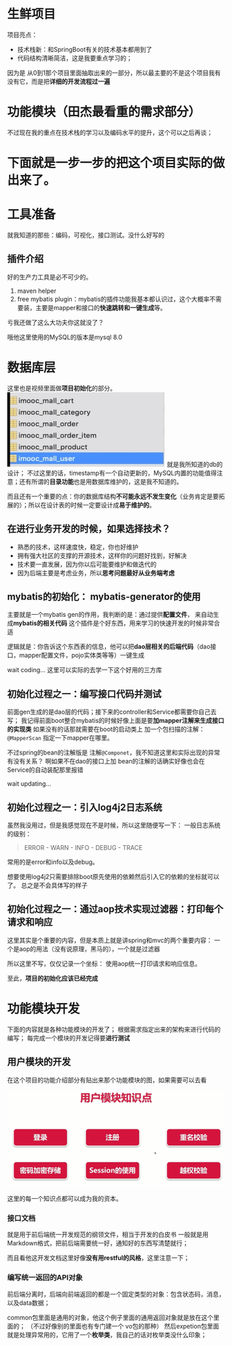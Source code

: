 # 生鲜项目
项目亮点：
- 技术栈新：和SpringBoot有关的技术基本都用到了
- 代码结构清晰简洁，这是我要重点学习的；

因为是 从0到1那个项目里面抽取出来的一部分，所以最主要的不是这个项目我有没有它，而是把**详细的开发流程过一遍**

# 功能模块（田杰最看重的需求部分）
不过现在我的重点在技术栈的学习以及编码水平的提升，这个可以之后再谈；

# 下面就是一步一步的把这个项目实际的做出来了。

# 工具准备
就我知道的那些：编码，可视化，接口测试。没什么好写的
## 插件介绍
好的生产力工具是必不可少的。

1. maven helper
1. free mybatis plugin：mybatis的插件功能我基本都认识过，这个大概率不需要装，主要是mapper和接口的**快速跳转和一键生成**等。

亏我还做了这么大功夫你这就没了？

哦他这里使用的MySQL的版本是mysql 8.0

# 数据库层
这里也是视频里面做**项目初始化**的部分。
![Img](./res/drawable/生鲜项目的六张表.png) 
就是我所知道的db的设计；
不过这里的话，timestamp有一个自动更新的，MySQL内置的功能值得注意；还有所谓的**目录功能**也是用数据库维护的，这是我不知道的。

而且还有一个重要的点：你的数据库结构**不可能永远不发生变化**（业务肯定是要拓展的）；所以在设计表的时候一定要设计成**易于维护的**。

## 在进行业务开发的时候，如果选择技术？
- 熟悉的技术，这样速度快，稳定，你也好维护
- 拥有强大社区的支撑的开源技术，这样你的问题好找到，好解决
- 技术要一直发展，因为你以后可能要维护和做迭代的
- 因为后端主要是考虑业务，所以**思考问题最好从业务端考虑**

## mybatis的初始化： mybatis-generator的使用
主要就是一个mybatis gen的作用，我判断的是：通过提供**配置文件**， 来自动生成**mybatis的相关代码**
这个插件是个好东西，用来学习的快速开发的时候非常合适

逻辑就是：你告诉这个东西表的信息，他可以把**dao层相关的后端代码**（dao接口，mapper配置文件，pojo实体类等等）一键生成

wait coding...
这里可以实际的去学一下这个好用的三方库

## 初始化过程之一：编写接口代码并测试
前面gen生成的是dao层的代码；接下来的controller和Service都需要你自己去写；
我记得前面boot整合mybatis的时候好像上面是要**加mapper注解来生成接口的实现类**
如果没有的话那就需要在boot的启动类上 加一个包扫描的注解：`@MapperScan` 指定一下mapper在哪里。

不过spring的bean的注解版是 注解`@Componet`，我不知道这里和实际出现的异常有没有关系？
啊如果不在dao的接口上加 bean的注解的话确实好像也会在Service的自动装配那里报错

wait updating...

## 初始化过程之一：引入log4j2日志系统
虽然我没用过，但是我感觉现在不是时候，所以这里随便写一下：
一般日志系统的级别：
> ERROR - WARN - INFO - DEBUG - TRACE

常用的是error和info以及debug。

想要使用log4j2只需要排除boot原先使用的依赖然后引入它的依赖的坐标就可以了。
总之是不会具体写的样子

## 初始化过程之一：通过aop技术实现过滤器：打印每个请求和响应
这里其实是个重要的内容，但是本质上就是讲spring和mvc的两个重要内容：
一个是aop的用法（没有说原理，黑马的），一个就是过滤器

所以这里不写，仅仅记录一个坐标：
使用aop统一打印请求和响应信息。

至此，**项目的初始化应该已经完成**

# 功能模块开发
下面的内容就是各种功能模块的开发了；
根据需求指定出来的架构来进行代码的编写；
每完成一个模块的开发记得要**进行测试**

## 用户模块的开发
在这个项目的功能介绍部分有贴出来那个功能模块的图，如果需要可以去看

![Img](./res/drawable/生鲜系统用户模块知识点.png)

这里的每一个知识点都可以成为我的资本。

### 接口文档
就是用于前后端统一开发规范的纲领文件，相当于开发的白皮书
一般就是用 Markdown格式，把前后端需要统一好，通知好的东西写清楚就行；

而且看他这开发文档这里好像**没有用restful的风格**，这里注意一下；

### 编写统一返回的API对象
前后端分离时，后端向前端返回的都是一个固定类型的对象：包含状态码，消息，以及data数据；

common包里面是通用的对象，他这个例子里面的通用返回对象就是放在这个里面的； （不过好像别的里面也有专门建一个 vo包的那种）
然后expetion包里面就是处理异常用的，它用了一个**枚举类**，我自己的话对枚举类没什么印象；

